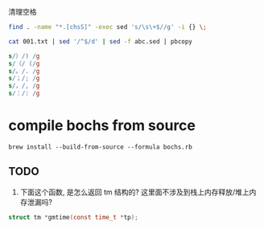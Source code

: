 清理空格

```bash
find . -name "*.[chsS]" -exec sed 's/\s\+$//g' -i {} \;

cat 001.txt | sed '/^$/d' | sed -f abc.sed | pbcopy
```

```sed
s/）/) /g
s/（/ (/g
s/。/. /g
s/；/; /g
s/，/, /g
s/：/: /g
```

# compile bochs from source

```console
brew install --build-from-source --formula bochs.rb
```

## TODO

1. 下面这个函数, 是怎么返回 tm 结构的? 这里面不涉及到栈上内存释放/堆上内存泄漏吗?

```c
struct tm *gmtime(const time_t *tp);
```
